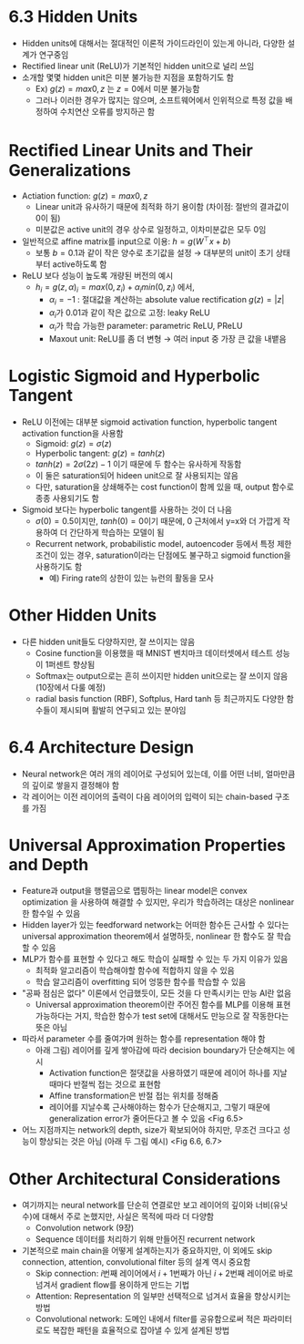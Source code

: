 # 6.3 Hidden Units

- Hidden units에 대해서는 절대적인 이론적 가이드라인이 있는게 아니라, 다양한 설계가 연구중임
- Rectified linear unit (ReLU)가 기본적인 hidden unit으로 널리 쓰임
- 소개할 몇몇 hidden unit은 미분 불가능한 지점을 포함하기도 함
  - Ex) $g(z)=max{0,z}$ 는 $z=0$에서 미분 불가능함
  - 그러나 이러한 경우가 많지는 않으며, 소프트웨어에서 인위적으로 특정 값을 배정하여 수치연산 오류를 방지하곤 함

# Rectiﬁed Linear Units and Their Generalizations

- Actiation function: $g(z)=max{0,z}$
  - Linear unit과 유사하기 때문에 최적화 하기 용이함 (차이점: 절반의 결과값이 0이 됨)
  - 미분값은 active unit의 경우 상수로 일정하고, 이차미분값은 모두 0임
- 일반적으로 affine matrix를 input으로 이용: $h=g(W^⊤x+b)$
  - 보통 $b=0.1$과 같이 작은 양수로 초기값을 설정 $\rightarrow$ 대부분의 unit이 초기 상태부터 active하도록 함 
- ReLU 보다 성능이 높도록 개량된 버전의 예시
  - $h_i=g(z,\alpha)_i=max(0,z_i)+\alpha_imin(0,z_i)$ 에서,
    - $\alpha_i=-1$ : 절대값을 계산하는 absolute value rectification $g(z)=|z|$
    - $\alpha_i$가 0.01과 같이 작은 값으로 고정: leaky ReLU
    - $\alpha_i$가 학습 가능한 parameter: parametric ReLU, PReLU
    - Maxout unit: ReLU를 좀 더 변형 $\rightarrow$ 여러 input 중 가장 큰 값을 내뱉음


# Logistic Sigmoid and Hyperbolic Tangent

- ReLU 이전에는 대부분 sigmoid activation function, hyperbolic tangent activation function을 사용함
  - Sigmoid: $g(z)=\sigma(z)$
  - Hyperbolic tangent: $g(z)=tanh(z)$
  - $tanh(z)=2\sigma(2z)-1$ 이기 때문에 두 함수는 유사하게 작동함
  - 이 둘은 saturation되어 hideen unit으로 잘 사용되지는 않음
  - 다만, saturation을 상쇄해주는 cost function이 함께 있을 때, output 함수로 종종 사용되기도 함
- Sigmoid 보다는 hyperbolic tangent를 사용하는 것이 더 나음
  - $\sigma(0)=0.5$이지만, $tanh(0)=0$이기 때문에, 0 근처에서 y=x와 더 가깝게 작용하여 더 간단하게 학습하는 모델이 됨
  - Recurrent network, probabilistic model, autoencoder 등에서 특정 제한 조건이 있는 경우, saturation이라는 단점에도 불구하고 sigmoid function을 사용하기도 함
    - 예) Firing rate의 상한이 있는 뉴런의 활동을 모사


# Other Hidden Units

- 다른 hidden unit들도 다양하지만, 잘 쓰이지는 않음
  - Cosine function을 이용했을 때 MNIST 벤치마크 데이터셋에서 테스트 성능이 1퍼센트 향상됨
  - Softmax는 output으로는 흔히 쓰이지만 hidden unit으로는 잘 쓰이지 않음  (10장에서 다룰 예정)
  - radial basis function (RBF), Softplus, Hard tanh 등 최근까지도 다양한 함수들이 제시되며 활발히 연구되고 있는 분야임


# 6.4 Architecture Design

- Neural network은 여러 개의 레이어로 구성되어 있는데, 이를 어떤 너비, 얼마만큼의 깊이로 쌓을지 결정해야 함
- 각 레이어는 이전 레이어의 출력이 다음 레이어의 입력이 되는 chain-based 구조를 가짐


# Universal Approximation Properties and Depth

- Feature과 output을 행렬곱으로 맵핑하는 linear model은 convex optimization 을 사용하여 해결할 수 있지만, 우리가 학습하려는 대상은 nonlinear한 함수일 수 있음
- Hidden layer가 있는 feedforward network는 어떠한 함수든 근사할 수 있다는 universal approximation theorem에서 설명하듯, nonlinear 한 함수도 잘 학습할 수 있음
- MLP가 함수를 표현할 수 있다고 해도 학습이 실패할 수 있는 두 가지 이유가 있음
  - 최적화 알고리즘이 학습해야할 함수에 적합하지 않을 수 있음
  - 학습 알고리즘이 overfitting 되어 엉뚱한 함수를 학습할 수 있음
- "공짜 점심은 없다" 이론에서 언급했듯이, 모든 것을 다 만족시키는 만능 AI란 없음
  - Universal approximation theorem이란 주어진 함수를 MLP를 이용해 표현 가능하다는 거지, 학습한 함수가 test set에 대해서도 만능으로 잘 작동한다는 뜻은 아님
- 따라서 parameter 수를 줄여가며 원하는 함수를 representation 해야 함
  - 아래 그림) 레이어를 깊게 쌓아감에 따라 decision boundary가 단순해지는 에시
    - Activation function은 절댓값을 사용하였기 때문에 레이어 하나를 지날 때마다 반절씩 접는 것으로 표현함
    - Affine transformation은 반절 접는 위치를 정해줌
    - 레이어를 지날수록 근사해야하는 함수가 단순해지고, 그렇기 때문에 generalization error가 줄어든다고 볼 수 있음
<Fig 6.5>
- 어느 지점까지는 network의 depth, size가 확보되어야 하지만, 무조건 크다고 성능이 향상되는 것은 아님 (아래 두 그림 예시)
<Fig 6.6, 6.7>


# Other Architectural Considerations

- 여기까지는 neural network를 단순히 연결로만 보고 레이어의 깊이와 너비(유닛 수)에 대해서 주로 논했지만, 사실은 목적에 따라 더 다양함
  - Convolution network (9장)
  - Sequence 데이터를 처리하기 위해 만들어진 recurrent network
- 기본적으로 main chain을 어떻게 설계하는지가 중요하지만, 이 외에도 skip connection, attention, convolutional filter 등의 설계 역시 중요함
  - Skip connection: $i$번째 레이어에서 $i+1$번째가 아닌 $i+2$번째 레이어로 바로 넘겨서 gradient flow를 용이하게 만드는 기법
  - Attention: Representation 의 일부만 선택적으로 넘겨서 효율을 향상시키는 방법
  - Convolutional network: 도메인 내에서 filter를 공유함으로써 적은 파라미터로도 복잡한 패턴을 효율적으로 잡아낼 수 있게 설계된 방법
